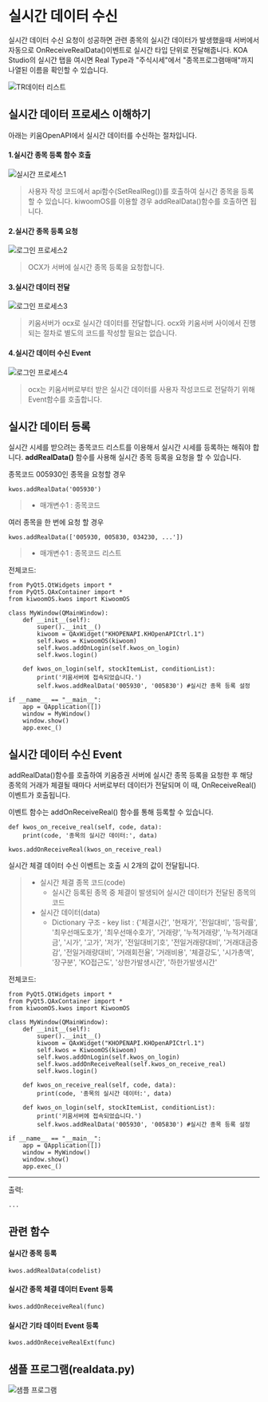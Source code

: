 ﻿# 실시간 데이터 수신
실시간 데이터 수신 요청이 성공하면 관련 종목의 실시간 데이터가 발생했을때 서버에서 자동으로 OnReceiveRealData()이벤트로 실시간 타입 단위로 전달해줍니다.
KOA Studio의 실시간 탭을 여시면 Real Type과 "주식시세"에서 "종목프로그램매매"까지 나열된 이름을 확인할 수 있습니다.
      

![TR데이터 리스트](../assets/img/02_realtypes.png)

실시간 데이터 프로세스 이해하기
-----------------------------
아래는 키움OpenAPI에서 실시간 데이터를 수신하는 절차입니다.  

#### 1.실시간 종목 등록 함수 호출
![실시간 프로세스1](../assets/img/02_process1.png)
>사용자 작성 코드에서 api함수(SetRealReg())를 호출하여 실시간 종목을 등록할 수 있습니다. 
>kiwoomOS를 이용할 경우 addRealData()함수를 호출하면 됩니다.

#### 2.실시간 종목 등록 요청
![로그인 프로세스2](../assets/img/02_process2.png)
>OCX가 서버에 실시간 종목 등록을 요청합니다.

#### 3.실시간 데이터 전달
![로그인 프로세스3](../assets/img/02_process3.png)
>키움서버가 ocx로 실시간 데이터를 전달합니다. ocx와 키움서버 사이에서 진행되는 절차로 별도의 코드를 작성할 필요는 없습니다.

#### 4.실시간 데이터 수신 Event
![로그인 프로세스4](../assets/img/02_process4.png)
>ocx는 키움서버로부터 받은 실시간 데이터를 사용자 작성코드로 전달하기 위해 Event함수를 호출합니다.



실시간 데이터 등록
-----------------
실시간 시세를 받으려는 종목코드 리스트를 이용해서 실시간 시세를 등록하는 해줘야 합니다.
**addRealData()** 함수를 사용해 실시간 종목 등록을 요청을 할 수 있습니다.

종목코드 005930인 종목을 요청할 경우 
```
kwos.addRealData('005930')
```
> * 매개변수1 : 종목코드

여러 종목을 한 번에 요청 할 경우 
```
kwos.addRealData(['005930, 005830, 034230, ...'])
```
> * 매개변수1 : 종목코드 리스트



전체코드:
```
from PyQt5.QtWidgets import *
from PyQt5.QAxContainer import *
from kiwoomOS.kwos import KiwoomOS

class MyWindow(QMainWindow):
    def __init__(self):
        super().__init__()
        kiwoom = QAxWidget("KHOPENAPI.KHOpenAPICtrl.1")
        self.kwos = KiwoomOS(kiwoom)
        self.kwos.addOnLogin(self.kwos_on_login)
        self.kwos.login()

    def kwos_on_login(self, stockItemList, conditionList):
        print('키움서버에 접속되었습니다.')
        self.kwos.addRealData('005930', '005830') #실시간 종목 등록 설정

if __name__ == "__main__":
    app = QApplication([])
    window = MyWindow()
    window.show()
    app.exec_()
```

실시간 데이터 수신 Event
------------------
addRealData()함수를 호출하여 키움증권 서버에 실시간 종목 등록을 요청한 후 해당 종목의 거래가 체결될 때마다 서버로부터 데이터가 전달되며 이 때, OnReceiveReal() 이벤트가 호출됩니다.

이벤트 함수는 addOnReceiveReal() 함수를 통해 등록할 수 있습니다.
```
def kwos_on_receive_real(self, code, data):
    print(code, '종목의 실시간 데이터:', data)
    
kwos.addOnReceiveReal(kwos_on_receive_real)
```
실시간 체결 데이터 수신 이벤트는 호출 시 2개의 값이 전달됩니다.
> * 실시간 체결 종목 코드(code)
>    * 실시간 등록된 종목 중 체결이 발생되어 실시간 데이터가 전달된 종목의 코드
> * 실시간 데이터(data)
>    * Dictionary 구조 - key list : {'체결시간', '현재가', '전일대비', '등락률', '최우선매도호가', '최우선매수호가', '거래량', '누적거래량', '누적거래대금', '시가', '고가', '저가', '전일대비기호', '전일거래량대비', '거래대금증감', '전일거래량대비', '거래회전율', '거래비용', '체결강도', '시가총액', '장구분', 'KO접근도', '상한가발생시간', '하한가발생시간'


전체코드:
```
from PyQt5.QtWidgets import *
from PyQt5.QAxContainer import *
from kiwoomOS.kwos import KiwoomOS

class MyWindow(QMainWindow):
    def __init__(self):
        super().__init__()
        kiwoom = QAxWidget("KHOPENAPI.KHOpenAPICtrl.1")
        self.kwos = KiwoomOS(kiwoom)
        self.kwos.addOnLogin(self.kwos_on_login)
        self.kwos.addOnReceiveReal(self.kwos_on_receive_real)
        self.kwos.login()

    def kwos_on_receive_real(self, code, data):
        print(code, '종목의 실시간 데이터:', data)

    def kwos_on_login(self, stockItemList, conditionList):
        print('키움서버에 접속되었습니다.')
        self.kwos.addRealData('005930', '005830') #실시간 종목 등록 설정

if __name__ == "__main__":
    app = QApplication([])
    window = MyWindow()
    window.show()
    app.exec_()
```

- - -
출력:
```
...
```

관련 함수
--------
#### 실시간 종목 등록
```
kwos.addRealData(codelist)
```

#### 실시간 종목 체결 데이터 Event 등록
```
kwos.addOnReceiveReal(func)
```

#### 실시간 기타 데이터 Event 등록
```
kwos.addOnReceiveRealExt(func)
```


샘플 프로그램(realdata.py)
--------------------------
![샘플 프로그램](../assets/img/02_example.png)
